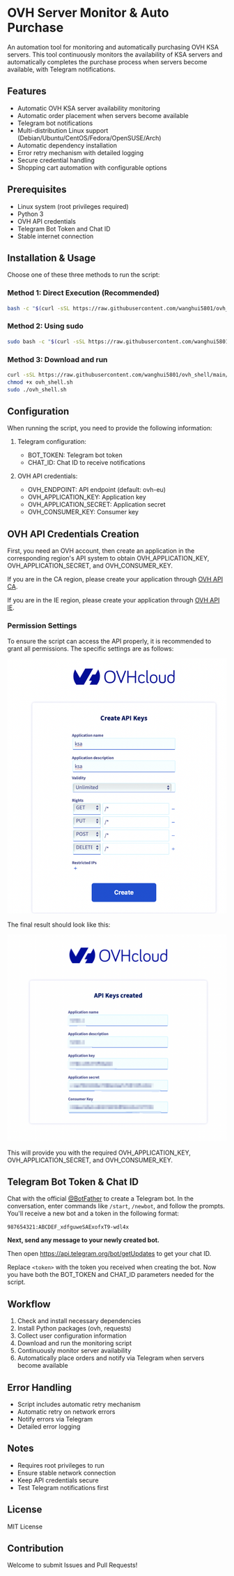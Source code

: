 # OVH Server Monitor & Auto Purchase

An automation tool for monitoring and automatically purchasing OVH KSA servers. This tool continuously monitors the availability of KSA servers and automatically completes the purchase process when servers become available, with Telegram notifications.

## Features

- Automatic OVH KSA server availability monitoring
- Automatic order placement when servers become available
- Telegram bot notifications
- Multi-distribution Linux support (Debian/Ubuntu/CentOS/Fedora/OpenSUSE/Arch)
- Automatic dependency installation
- Error retry mechanism with detailed logging
- Secure credential handling
- Shopping cart automation with configurable options

## Prerequisites

- Linux system (root privileges required)
- Python 3
- OVH API credentials
- Telegram Bot Token and Chat ID
- Stable internet connection

## Installation & Usage

Choose one of these three methods to run the script:

### Method 1: Direct Execution (Recommended)


```bash
bash -c "$(curl -sSL https://raw.githubusercontent.com/wanghui5801/ovh_shell/main/ovh_shell.sh)"
```

### Method 2: Using sudo


```bash
sudo bash -c "$(curl -sSL https://raw.githubusercontent.com/wanghui5801/ovh_shell/main/ovh_shell.sh)"
```

### Method 3: Download and run
```bash
curl -sSL https://raw.githubusercontent.com/wanghui5801/ovh_shell/main/ovh_shell.sh -o ovh_shell.sh
chmod +x ovh_shell.sh
sudo ./ovh_shell.sh
```

## Configuration

When running the script, you need to provide the following information:

1. Telegram configuration:
   - BOT_TOKEN: Telegram bot token
   - CHAT_ID: Chat ID to receive notifications

2. OVH API credentials:
   - OVH_ENDPOINT: API endpoint (default: ovh-eu)
   - OVH_APPLICATION_KEY: Application key
   - OVH_APPLICATION_SECRET: Application secret
   - OVH_CONSUMER_KEY: Consumer key

## OVH API Credentials Creation

First, you need an OVH account, then create an application in the corresponding region's API system to obtain OVH_APPLICATION_KEY, OVH_APPLICATION_SECRET, and OVH_CONSUMER_KEY.

If you are in the CA region, please create your application through [OVH API CA](https://ca.ovh.com/auth/api/createToken).

If you are in the IE region, please create your application through [OVH API IE](https://eu.ovh.com/auth/api/createToken).

### Permission Settings

To ensure the script can access the API properly, it is recommended to grant all permissions. The specific settings are as follows:

![OVH API Permissions](figure/right.png)

The final result should look like this:

![OVH API Result](figure/result.png)

This will provide you with the required OVH_APPLICATION_KEY, OVH_APPLICATION_SECRET, and OVH_CONSUMER_KEY.

## Telegram Bot Token & Chat ID

Chat with the official [@BotFather](https://t.me/BotFather) to create a Telegram bot. In the conversation, enter commands like `/start`, `/newbot`, and follow the prompts. You'll receive a new bot and a token in the following format:

```
987654321:ABCDEF_xdfguweSAExofxT9-wdl4x
```

**Next, send any message to your newly created bot.**

Then open [https://api.telegram.org/bot<token>/getUpdates](https://api.telegram.org/bot<token>/getUpdates) to get your chat ID.

Replace `<token>` with the token you received when creating the bot. Now you have both the BOT_TOKEN and CHAT_ID parameters needed for the script.

## Workflow

1. Check and install necessary dependencies
2. Install Python packages (ovh, requests)
3. Collect user configuration information
4. Download and run the monitoring script
5. Continuously monitor server availability
6. Automatically place orders and notify via Telegram when servers become available

## Error Handling

- Script includes automatic retry mechanism
- Automatic retry on network errors
- Notify errors via Telegram
- Detailed error logging

## Notes

- Requires root privileges to run
- Ensure stable network connection
- Keep API credentials secure
- Test Telegram notifications first

## License

MIT License

## Contribution

Welcome to submit Issues and Pull Requests!
